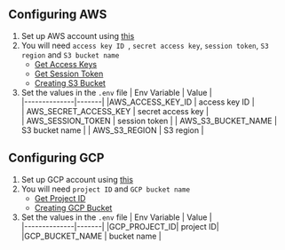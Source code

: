 ## Configuring AWS

1. Set up AWS account using [this](https://aws.amazon.com/premiumsupport/knowledge-center/create-and-activate-aws-account/#:~:text=Sign%20up%20using%20your%20email,Create%20a%20new%20AWS%20account.)
2. You will need `access key ID `, `secret access key`, `session token`, `S3 region` and `S3 bucket name`
   - [Get Access Keys](https://docs.aws.amazon.com/general/latest/gr/aws-sec-cred-types.html#access-keys-about)
   - [Get Session Token](https://docs.aws.amazon.com/STS/latest/APIReference/API_GetSessionToken.html)
   - [Creating S3 Bucket](https://docs.aws.amazon.com/AmazonS3/latest/userguide/create-bucket-overview.html)
3. Set the values in the `.env` file
   | Env Variable | Value |  
   |--------------|-------|
   |AWS_ACCESS_KEY_ID | access key ID |  
   | AWS_SECRET_ACCESS_KEY | secret access key |  
   | AWS_SESSION_TOKEN | session token |
   | AWS_S3_BUCKET_NAME | S3 bucket name |
   | AWS_S3_REGION | S3 region |

## Configuring GCP

1. Set up GCP account using [this](https://cloud.google.com/apigee/docs/hybrid/v1.2/precog-gcpaccount)
2. You will need `project ID` and `GCP bucket name`
   - [Get Project ID](https://support.google.com/googleapi/answer/7014113?hl=en)
   - [Creating GCP Bucket](https://cloud.google.com/storage/docs/creating-buckets)
3. Set the values in the `.env` file
   | Env Variable | Value |  
   |--------------|-------|
   |GCP_PROJECT_ID| project ID|
   |GCP_BUCKET_NAME | bucket name |
